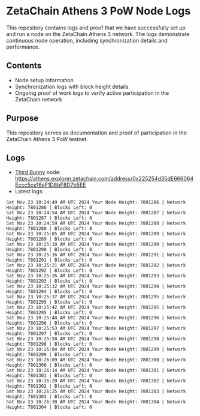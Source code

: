 # ZetaChain Athens 3 PoW Node Logs
This repository contains logs and proof that we have successfully set up and run a node on the ZetaChain Athens 3 network. The logs demonstrate continuous node operation, including synchronization details and performance.

## Contents
- Node setup information
- Synchronization logs with block height details
- Ongoing proof of work logs to verify active participation in the ZetaChain network

## Purpose
This repository serves as documentation and proof of participation in the ZetaChain Athens 3 PoW testnet.

## Logs

- [Third Bunny](https://thirdbunny.xyz/) node: https://athens.explorer.zetachain.com/address/0x225254d35dE666064Eccc5ce16eF1D8bF8D7b5EE
- Latest logs:
```
Sat Nov 23 10:24:49 AM UTC 2024 Your Node Height: 7801286 | Network Height: 7801286 | Blocks Left: 0
Sat Nov 23 10:24:54 AM UTC 2024 Your Node Height: 7801287 | Network Height: 7801287 | Blocks Left: 0
Sat Nov 23 10:24:59 AM UTC 2024 Your Node Height: 7801288 | Network Height: 7801288 | Blocks Left: 0
Sat Nov 23 10:25:05 AM UTC 2024 Your Node Height: 7801289 | Network Height: 7801289 | Blocks Left: 0
Sat Nov 23 10:25:10 AM UTC 2024 Your Node Height: 7801290 | Network Height: 7801290 | Blocks Left: 0
Sat Nov 23 10:25:16 AM UTC 2024 Your Node Height: 7801291 | Network Height: 7801291 | Blocks Left: 0
Sat Nov 23 10:25:21 AM UTC 2024 Your Node Height: 7801292 | Network Height: 7801292 | Blocks Left: 0
Sat Nov 23 10:25:26 AM UTC 2024 Your Node Height: 7801293 | Network Height: 7801293 | Blocks Left: 0
Sat Nov 23 10:25:32 AM UTC 2024 Your Node Height: 7801294 | Network Height: 7801294 | Blocks Left: 0
Sat Nov 23 10:25:37 AM UTC 2024 Your Node Height: 7801295 | Network Height: 7801295 | Blocks Left: 0
Sat Nov 23 10:25:42 AM UTC 2024 Your Node Height: 7801295 | Network Height: 7801295 | Blocks Left: 0
Sat Nov 23 10:25:48 AM UTC 2024 Your Node Height: 7801296 | Network Height: 7801296 | Blocks Left: 0
Sat Nov 23 10:25:53 AM UTC 2024 Your Node Height: 7801297 | Network Height: 7801297 | Blocks Left: 0
Sat Nov 23 10:25:58 AM UTC 2024 Your Node Height: 7801298 | Network Height: 7801298 | Blocks Left: 0
Sat Nov 23 10:26:04 AM UTC 2024 Your Node Height: 7801299 | Network Height: 7801299 | Blocks Left: 0
Sat Nov 23 10:26:09 AM UTC 2024 Your Node Height: 7801300 | Network Height: 7801300 | Blocks Left: 0
Sat Nov 23 10:26:14 AM UTC 2024 Your Node Height: 7801301 | Network Height: 7801301 | Blocks Left: 0
Sat Nov 23 10:26:20 AM UTC 2024 Your Node Height: 7801302 | Network Height: 7801302 | Blocks Left: 0
Sat Nov 23 10:26:25 AM UTC 2024 Your Node Height: 7801303 | Network Height: 7801303 | Blocks Left: 0
Sat Nov 23 10:26:30 AM UTC 2024 Your Node Height: 7801304 | Network Height: 7801304 | Blocks Left: 0
```
